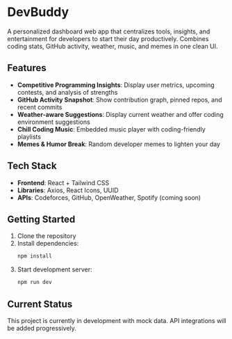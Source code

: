 # DevBuddy

A personalized dashboard web app that centralizes tools, insights, and entertainment for developers to start their day productively. Combines coding stats, GitHub activity, weather, music, and memes in one clean UI.

## Features

- **Competitive Programming Insights**: Display user metrics, upcoming contests, and analysis of strengths
- **GitHub Activity Snapshot**: Show contribution graph, pinned repos, and recent commits
- **Weather-aware Suggestions**: Display current weather and offer coding environment suggestions
- **Chill Coding Music**: Embedded music player with coding-friendly playlists
- **Memes & Humor Break**: Random developer memes to lighten your day

## Tech Stack

- **Frontend**: React + Tailwind CSS
- **Libraries**: Axios, React Icons, UUID
- **APIs**: Codeforces, GitHub, OpenWeather, Spotify (coming soon)

## Getting Started

1. Clone the repository
2. Install dependencies:
   ```bash
   npm install
   ```
3. Start development server:
   ```bash
   npm run dev
   ```

## Current Status

This project is currently in development with mock data. API integrations will be added progressively.


